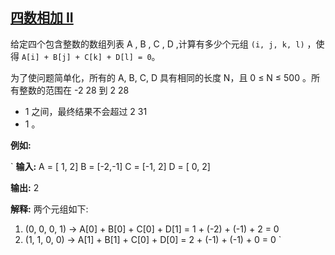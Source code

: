 ## [四数相加 II](https://leetcode-cn.com/problems/4sum-ii/)

给定四个包含整数的数组列表 A , B , C , D ,计算有多少个元组 `(i, j, k, l)` ，使得 `A[i] + B[j] + C[k] + D[l] = 0`。

为了使问题简单化，所有的 A, B, C, D 具有相同的长度 N，且 0 ≤ N ≤ 500 。所有整数的范围在 -2
28
 到 2
28
 - 1 之间，最终结果不会超过 2
31
 - 1 。

**例如:**

`
**输入:**
A = [ 1, 2]
B = [-2,-1]
C = [-1, 2]
D = [ 0, 2]

**输出:**
2

**解释:**
两个元组如下:
1. (0, 0, 0, 1) -> A[0] + B[0] + C[0] + D[1] = 1 + (-2) + (-1) + 2 = 0
2. (1, 1, 0, 0) -> A[1] + B[1] + C[0] + D[0] = 2 + (-1) + (-1) + 0 = 0
`